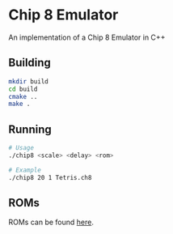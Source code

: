 # Chip 8 Emulator

An implementation of a Chip 8 Emulator in C++

## Building

```bash
mkdir build
cd build
cmake ..
make .
```

## Running

```bash
# Usage
./chip8 <scale> <delay> <rom>

# Example
./chip8 20 1 Tetris.ch8
```

## ROMs

ROMs can be found [here](https://github.com/kripod/chip8-roms).